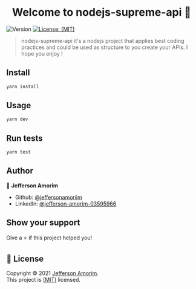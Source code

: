 <h1 align="center">Welcome to nodejs-supreme-api 👋</h1>
<p>
  <img alt="Version" src="https://img.shields.io/badge/version-1.0.0-blue.svg?cacheSeconds=2592000" />
  <a href="https://mit-license.org/" target="_blank">
    <img alt="License: (MIT)" src="https://img.shields.io/badge/License-(MIT)-yellow.svg" />
  </a>
</p>

> nodejs-supreme-api it's a nodejs project that applies best coding practices and could be used as structure to you create your APIs. I hope you enjoy !

## Install

```sh
yarn install
```

## Usage

```sh
yarn dev
```

## Run tests

```sh
yarn test
```

## Author

👤 **Jefferson Amorim**

* Github: [@jeffersonamoriim](https://github.com/jeffersonamoriim)
* LinkedIn: [@jefferson-amorim-03595966](https://linkedin.com/in/jefferson-amorim-03595966)

## Show your support

Give a ⭐️ if this project helped you!

## 📝 License

Copyright © 2021 [Jefferson Amorim](https://github.com/jeffersonamoriim).<br />
This project is [(MIT)](https://mit-license.org/) licensed.
